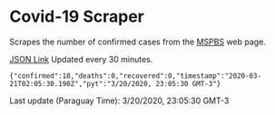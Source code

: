 # Covid-19 Scraper

Scrapes the number of confirmed cases from the [MSPBS](https://www.mspbs.gov.py/covid-19.php) web page.

[JSON Link](https://jmayalag.github.io/covid19-scrape/cases.json)
Updated every 30 minutes.
```
{"confirmed":18,"deaths":0,"recovered":0,"timestamp":"2020-03-21T02:05:30.190Z","pyt":"3/20/2020, 23:05:30 GMT-3"}
```
Last update (Paraguay Time): 3/20/2020, 23:05:30 GMT-3